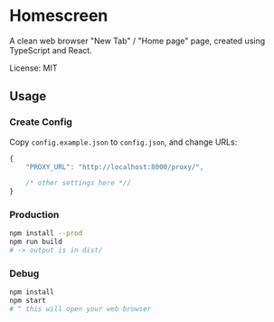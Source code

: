 # Homescreen

A clean web browser "New Tab" / "Home page" page, created using TypeScript and React.

License: MIT

## Usage

### Create Config

Copy `config.example.json` to `config.json`, and change URLs:

```js
{
	"PROXY_URL": "http://localhost:8000/proxy/",

	/* other settings here *//
}
```

### Production


```bash
npm install --prod
npm run build
# -> output is in dist/
```

### Debug

```bash
npm install
npm start
# ^ this will open your web browser
```
